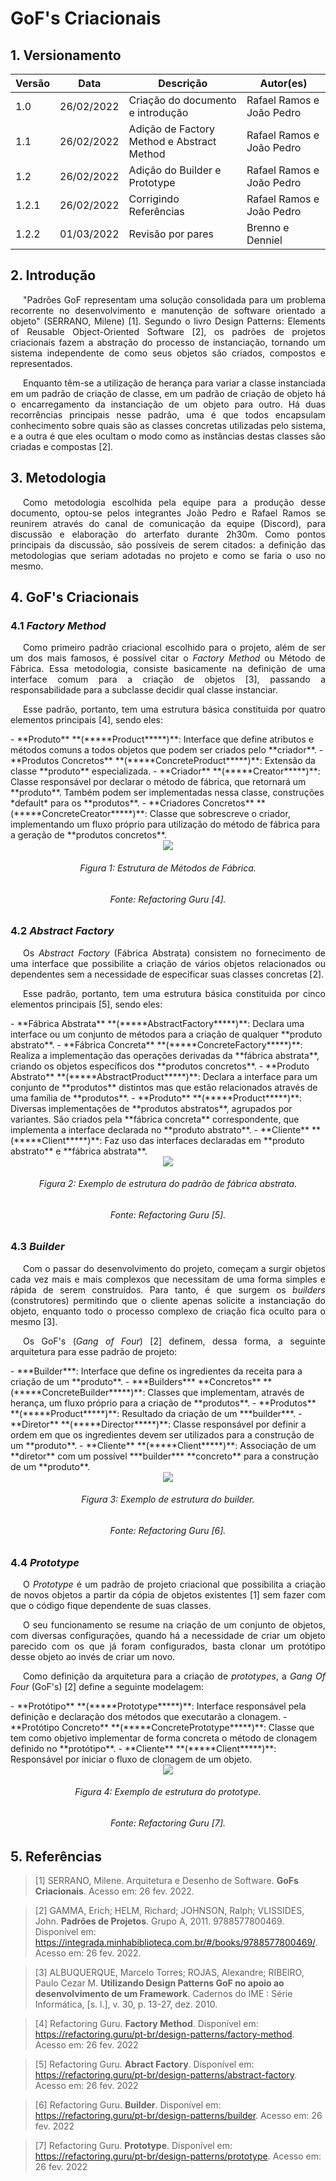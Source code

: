 # GoF's Criacionais

## 1. Versionamento

| Versão | Data       | Descrição                                  | Autor(es)                 |
| ------ | ---------- | ------------------------------------------ | ------------------------- |
| 1.0    | 26/02/2022 | Criação do documento e introdução          | Rafael Ramos e João Pedro |
| 1.1    | 26/02/2022 | Adição de Factory Method e Abstract Method | Rafael Ramos e João Pedro |
| 1.2    | 26/02/2022 | Adição do Builder e Prototype              | Rafael Ramos e João Pedro |
| 1.2.1  | 26/02/2022 | Corrigindo Referências                     | Rafael Ramos e João Pedro |
| 1.2.2  | 01/03/2022 | Revisão por pares                          | Brenno e Denniel          |

## 2. Introdução

<p align="justify" style="text-indent: 20px">"Padrões GoF representam uma solução consolidada para um problema recorrente no desenvolvimento e manutenção de software orientado a objeto" (SERRANO, Milene) [1]. Segundo o livro Design Patterns: Elements of Reusable Object-Oriented Software [2], os padrões de projetos criacionais fazem a abstração do processo de instanciação, tornando um sistema independente de como seus objetos são criados, compostos e representados. </p>
<p align="justify" style="text-indent: 20px">Enquanto têm-se a utilização de herança para variar a classe instanciada em um padrão de criação de classe, em um padrão de criação de objeto há o encarregamento da instanciação de um objeto para outro. Há duas recorrências principais nesse padrão, uma é que todos encapsulam conhecimento sobre quais são as classes concretas utilizadas pelo sistema, e a outra é que eles ocultam o modo como as instâncias destas classes são criadas e compostas [2].</p>

## 3. Metodologia

<p align="justify" style="text-indent: 20px">Como metodologia escolhida pela equipe para a produção desse documento, optou-se pelos integrantes João Pedro e Rafael Ramos se reunirem através do canal de comunicação da equipe (Discord), para discussão e elaboração do arterfato durante 2h30m. Como pontos principais da discussão, são possíveis de serem citados: a definição das metodologias que seriam adotadas no projeto e como se faria o uso no mesmo.</p>

## 4. GoF's Criacionais

### 4.1 <i>Factory Method</i>

<p align="justify" style="text-indent: 20px">Como primeiro padrão criacional escolhido para o projeto, além de ser um dos mais famosos, é possível citar o <i>Factory Method</i> ou Método de Fábrica. Essa metodologia, consiste basicamente na definição de uma interface comum para a criação de objetos [3], passando a responsabilidade para a subclasse decidir qual classe instanciar.</p>
<p align="justify" style="text-indent: 20px">Esse padrão, portanto, tem uma estrutura básica constituida por quatro elementos principais [4], sendo eles:</p>
- **Produto** **(*****Product*****)**: Interface que define atributos e métodos comuns a todos objetos que podem ser criados pelo **criador**.
- **Produtos Concretos** **(*****ConcreteProduct*****)**: Extensão da classe **produto** especializada.
- **Criador** **(*****Creator*****)**: Classe responsável por declarar o método de fábrica, que retornará um **produto**. Também podem ser implementadas nessa classe, construções *default* para os **produtos**.
- **Criadores Concretos** **(*****ConcreteCreator*****)**: Classe que sobrescreve o criador, implementando um fluxo próprio para utilização do método de fábrica para a geração de **produtos concretos**.

<center>
<img src="../../../assets/padroes_projetos/factory_method_exemplo.png" class="zoom"> 
<h6>Figura 1: Estrutura de Métodos de Fábrica.</h6>
<h6>Fonte: Refactoring Guru [4].</h6>
</center>

### 4.2 <i>Abstract Factory</i>

<p align="justify" style="text-indent: 20px">Os <i>Abstract Factory</i> (Fábrica Abstrata) consistem no fornecimento de uma interface que possibilite a criação de vários objetos relacionados ou dependentes sem a necessidade de especificar suas classes concretas [2].</p>

<p align="justify" style="text-indent: 20px">Esse padrão, portanto, tem uma estrutura básica constituida por cinco elementos principais [5], sendo eles:</p>
- **Fábrica Abstrata** **(*****AbstractFactory*****)**: Declara uma interface ou um conjunto de métodos para a criação de qualquer **produto abstrato**.
- **Fábrica Concreta** **(*****ConcreteFactory*****)**: Realiza a implementação das operações derivadas da **fábrica abstrata**, criando os objetos específicos dos **produtos concretos**.
- **Produto Abstrato** **(*****AbstractProduct*****)**: Declara a interface para um conjunto de **produtos** distintos mas que estão relacionados através de uma família de **produtos**.
- **Produto** **(*****Product*****)**: Diversas implementações de **produtos abstratos**, agrupados por variantes. São criados pela **fábrica concreta** correspondente, que implementa a interface declarada no **produto abstrato**.
- **Cliente** **(*****Client*****)**: Faz uso das interfaces declaradas em **produto abstrato** e **fábrica abstrata**.

<center>
<img src="../../../assets/padroes_projetos/abstract_factory_exemplo.png" class="zoom"> 
<h6>Figura 2: Exemplo de estrutura do padrão de fábrica abstrata.</h6>
<h6>Fonte: Refactoring Guru [5].</h6>
</center>

### 4.3 <i>Builder</i>

<p align="justify" style="text-indent: 20px">Com o passar do desenvolvimento do projeto, começam a surgir objetos cada vez mais e mais complexos que necessitam de uma forma simples e rápida de serem construídos. Para tanto, é que surgem os <i>builders</i> (construtores) permitindo que o cliente apenas solicite a instanciação do objeto, enquanto todo o processo complexo de criação fica oculto para o mesmo [3].</p>

<p align="justify" style="text-indent: 20px">Os GoF's (<i>Gang of Four</i>) [2] definem, dessa forma, a seguinte arquitetura para esse padrão de projeto:</p>
- ***Builder***: Interface que define os ingredientes da receita para a criação de um **produto**.
- ***Builders*** **Concretos** **(*****ConcreteBuilder*****)**: Classes que implementam, através de herança, um fluxo próprio para a criação de **produtos**.
- **Produtos** **(*****Product*****)**: Resultado da criação de um ***builder***.
- **Diretor** **(*****Director*****)**: Classe responsável por definir a ordem em que os ingredientes devem ser utilizados para a construção de um **produto**.
- **Cliente** **(*****Client*****)**: Associação de um **diretor** com um possível ***builder*** **concreto** para a construção de um **produto**.

<center>
<img src="../../../assets/padroes_projetos/builder_exemplo.png" class="zoom"> 
<h6>Figura 3: Exemplo de estrutura do <i>builder</i>.</h6>
<h6>Fonte: Refactoring Guru [6].</h6>
</center>

### 4.4 <i>Prototype</i>

<p align="justify" style="text-indent: 20px">O <i>Prototype</i> é um padrão de projeto criacional que possibilita a criação de novos objetos a partir da cópia de objetos existentes [1] sem fazer com que o código fique dependente de suas classes.</p>
<p align="justify" style="text-indent: 20px">O seu funcionamento se resume na criação de um conjunto de objetos, com diversas configurações, quando há a necessidade de criar um objeto parecido com os que já foram configurados, basta clonar um protótipo desse objeto ao invés de criar um novo.</p>
<p align="justify" style="text-indent: 20px">Como definição da arquitetura para a criação de <i>prototypes</i>, a <i>Gang Of Four</i> (GoF's) [2] define a seguinte modelagem: </p>
- **Protótipo** **(*****Prototype*****)**: Interface responsável pela definição e declaração dos métodos que executarão a clonagem.
- **Protótipo Concreto** **(*****ConcretePrototype*****)**: Classe que tem como objetivo implementar de forma concreta o método de clonagem definido no **protótipo**.
- **Cliente** **(*****Client*****)**: Responsável por iniciar o fluxo de clonagem de um objeto.

<center>
<img src="../../../assets/padroes_projetos/prototype_exemplo.png" class="zoom"> 
<h6>Figura 4: Exemplo de estrutura do <i>prototype</i>.</h6>
<h6>Fonte: Refactoring Guru [7].</h6>
</center>

## 5. Referências

> [1] SERRANO, Milene. Arquitetura e Desenho de Software. **GoFs Criacionais**. Acesso em: 26 fev. 2022.

> [2] GAMMA, Erich; HELM, Richard; JOHNSON, Ralph; VLISSIDES, John. **Padrões de Projetos**. Grupo A, 2011. 9788577800469. Disponível em: <a href="https://integrada.minhabiblioteca.com.br/#/books/9788577800469/">https://integrada.minhabiblioteca.com.br/#/books/9788577800469/</a>. Acesso em: 26 fev. 2022.

> [3] ALBUQUERQUE, Marcelo Torres; ROJAS, Alexandre; RIBEIRO, Paulo Cezar M. **Utilizando Design Patterns GoF no apoio ao desenvolvimento de um Framework**. Cadernos do IME : Série Informática, [s. l.], v. 30, p. 13-27, dez. 2010.

> [4] Refactoring Guru. **Factory Method**. Disponível em: <a href="https://refactoring.guru/pt-br/design-patterns/factory-method">https://refactoring.guru/pt-br/design-patterns/factory-method</a>. Acesso em: 26 fev. 2022

> [5] Refactoring Guru. **Abract Factory**. Disponível em: <a href="https://refactoring.guru/pt-br/design-patterns/abstract-factory">https://refactoring.guru/pt-br/design-patterns/abstract-factory</a>. Acesso em: 26 fev. 2022

> [6] Refactoring Guru. **Builder**. Disponível em: <a href="https://refactoring.guru/pt-br/design-patterns/builder">https://refactoring.guru/pt-br/design-patterns/builder</a>. Acesso em: 26 fev. 2022

> [7] Refactoring Guru. **Prototype**. Disponível em: <a href="https://refactoring.guru/pt-br/design-patterns/prototype">https://refactoring.guru/pt-br/design-patterns/prototype</a>. Acesso em: 26 fev. 2022
